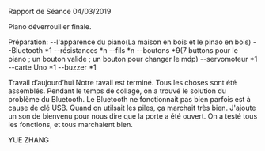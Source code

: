 Rapport de Séance 04/03/2019

Piano déverrouiller finale.

Préparation: 
--l'apparence du piano(La maison en bois et le pinao en bois) --Bluetooth *1 --résistances *n --fils *n --boutons *9(7 buttons pour le piano ; un bouton valide ; un bouton pour changer le mdp) --servomoteur *1 --carte Uno *1 --buzzer *1

Travail d’aujourd’hui 
Notre tavail est terminé. 
Tous les choses sont été assemblés. 
Pendant le temps de collage, on a trouvé le solution du problème du Bluetooth.
Le Bluetooth ne fonctionnait pas bien parfois est à cause de clé USB. Quand on utilsait les piles, ça marchait très bien.
J'ajoute un son de bienvenu pour nous dire que la porte a été ouvert.
On a testé tous les fonctions, et tous marchaient bien.

YUE ZHANG
